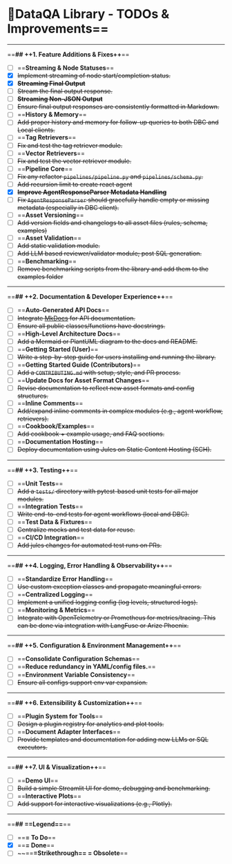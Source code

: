 # 💎DataQA Library - TODOs & Improvements==

---

==**## ++1. Feature Additions & Fixes++**==

- [ ] ==**Streaming & Node Statuses**==
- [x] ~~Implement streaming of node start/completion status.~~
- [x] ~~**Streaming Final Output**~~
- [ ] ~~Stream the final output response.~~
- [ ] ~~**Streaming Non-JSON Output**~~
- [ ] ~~Ensure final output responses are consistently formatted in Markdown.~~
- [ ] ==**History & Memory**==
- [ ] ~~Add proper history and memory for follow-up queries to both DBC and Local clients.~~
- [ ] ==**Tag Retrievers**==
- [ ] ~~Fix and test the tag retriever module.~~
- [ ] ==**Vector Retrievers**==
- [ ] ~~Fix and test the vector retriever module.~~
- [ ] ==**Pipeline Core**==
- [ ] ~~Fix any refactor `pipelines/pipeline.py` and `pipelines/schema.py`.~~
- [ ] ~~Add recursion limit to create react agent~~
- [x] ~~**Improve AgentResponseParser Metadata Handling**~~
- [ ] ~~Fix `AgentResponseParser` should gracefully handle empty or missing metadata (especially in DBC client).~~
- [ ] ==**Asset Versioning**==
- [ ] ~~Add version fields and changelogs to all asset files (rules, schema, examples)~~
- [ ] ==**Asset Validation**==
- [ ] ~~Add static validation module.~~
- [ ] ~~Add LLM based reviewer/validator module; post SQL generation.~~
- [ ] ==**Benchmarking**==
- [ ] ~~Remove benchmarking scripts from the library and add them to the examples folder~~

---

==**## ++2. Documentation & Developer Experience++**==

- [ ] ==**Auto-Generated API Docs**==
- [ ] ~~Integrate [MkDocs](https://www.mkdocs.org/) for API documentation.~~
- [ ] ~~Ensure all public classes/functions have docstrings.~~
- [ ] ==**High-Level Architecture Docs**==
- [ ] ~~Add a Mermaid or PlantUML diagram to the docs and README.~~
- [ ] ==**Getting Started (User)**==
- [ ] ~~Write a step-by-step guide for users installing and running the library.~~
- [ ] ==**Getting Started Guide (Contributors)**==
- [ ] ~~Add a `CONTRIBUTING.md` with setup, style, and PR process.~~
- [ ] ==**Update Docs for Asset Format Changes**==
- [ ] ~~Revise documentation to reflect new asset formats and config structures.~~
- [ ] ==**Inline Comments**==
- [ ] ~~Add/expand inline comments in complex modules (e.g., agent workflow, retrievers).~~
- [ ] ==**Cookbook/Examples**==
- [ ] ~~Add cookbook + example usage, and FAQ sections.~~
- [ ] ==**Documentation Hosting**==
- [ ] ~~Deploy documentation using Jules on Static Content Hosting (SCH).~~

---

==**## ++3. Testing++**==

- [ ] ==**Unit Tests**==
- [ ] ~~Add a `tests/` directory with pytest-based unit tests for all major modules.~~
- [ ] ==**Integration Tests**==
- [ ] ~~Write end-to-end tests for agent workflows (local and DBC).~~
- [ ] ==**Test Data & Fixtures**==
- [ ] ~~Centralize mocks and test data for reuse.~~
- [ ] ==**CI/CD Integration**==
- [ ] ~~Add jules changes for automated test runs on PRs.~~

---

==**## ++4. Logging, Error Handling & Observability++**==

- [ ] ==**Standardize Error Handling**==
- [ ] ~~Use custom exception classes and propagate meaningful errors.~~
- [ ] ==**Centralized Logging**==
- [ ] ~~Implement a unified logging config (log levels, structured logs).~~
- [ ] ==**Monitoring & Metrics**==
- [ ] ~~Integrate with OpenTelemetry or Prometheus for metrics/tracing. This can be done via integration with LangFuse or Arize Phoenix.~~

---

==**## ++5. Configuration & Environment Management++**==

- [ ] ==**Consolidate Configuration Schemas**==
- [ ] ==**Reduce redundancy in YAML/config files.**==
- [ ] ==**Environment Variable Consistency**==
- [ ] ~~Ensure all configs support env var expansion.~~

---

==**## ++6. Extensibility & Customization++**==

- [ ] ==**Plugin System for Tools**==
- [ ] ~~Design a plugin registry for analytics and plot tools.~~
- [ ] ==**Document Adapter Interfaces**==
- [ ] ~~Provide templates and documentation for adding new LLMs or SQL executors.~~

---

==**## ++7. UI & Visualization++**==

- [ ] ==**Demo UI**==
- [ ] ~~Build a simple Streamlit UI for demo, debugging and benchmarking.~~
- [ ] ==**Interactive Plots**==
- [ ] ~~Add support for interactive visualizations (e.g., Plotly).~~

---

==**## ==Legend==**==
- [ ] ==**= To Do**==
- [x] ==**= Done**==
- [ ] ~~==**=Strikethrough== = Obsolete**==